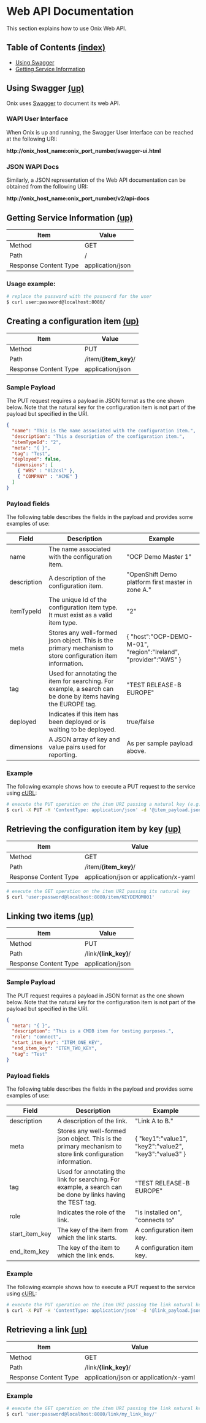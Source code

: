 # Web API Documentation 

This section explains how to use Onix Web API. 


<a name="toc"></a>
## Table of Contents [(index)](./../readme.md)

- [Using Swagger](#using-swagger)
- [Getting Service Information](#getting-service-information)


<a name="using-swagger"></a>
## Using Swagger [(up)](#toc)

Onix uses [Swagger](https://swagger.io/) to document its web API. 

### WAPI User Interface

When Onix is up and running, the Swagger User Interface can be reached at the following URI:

**http://onix_host_name:onix_port_number/swagger-ui.html**
 
### JSON WAPI Docs

Similarly, a JSON representation of the Web API documentation can be obtained from the following URI: 
 
**http://onix_host_name:onix_port_number/v2/api-docs**


<a name="getting-service-information"></a>
## Getting Service Information [(up)](#toc)

| Item  | Value  | 
|---|---|
| Method | GET | 
| Path | / |
| Response Content Type | application/json |
 

### Usage example:

```bash
# replace the password with the password for the user
$ curl user:password@localhost:8080/
```

## Creating a configuration item [(up)](#toc)

| Item  | Value  | 
|---|---|
| Method | PUT | 
| Path | /item/**{item_key}**/|
| Response Content Type | application/json |
 

### Sample Payload

The PUT request requires a payload in JSON format as the one shown below.
Note that the natural key for the configuration item is not part of the payload but specified in the URI.

```json
{
  "name": "This is the name associated with the configuration item.",
  "description": "This a description of the configuration item.",
  "itemTypeId": "2",  
  "meta": "{ }",
  "tag": "Test",
  "deployed": false,
  "dimensions": [
    { "WBS" : "012csl" },
    { "COMPANY" : "ACME" }
  ]
}
```

### Payload fields

The following table describes the fields in the payload and provides some examples of use:

| Field  | Description  | Example |
|---|---|---|
| name | The name associated with the configuration item. | "OCP Demo Master 1" |
| description | A description of the configuration item. | "OpenShift Demo platform first master in zone A."
| itemTypeId | The unique Id of the configuration item type. It must exist as a valid item type. | "2" |
| meta | Stores any well-formed json object. This is the primary mechanism to store configuration item information. | { "host":"OCP-DEMO-M-01", "region":"Ireland", "provider":"AWS" } |
| tag | Used for annotating the item for searching. For example, a search can be done by items having the EUROPE tag.| "TEST RELEASE-B EUROPE" |
| deployed | Indicates if this item has been deployed or is waiting to be deployed. | true/false |
| dimensions | A JSON array of key and value pairs used for reporting. | As per sample payload above. |

### Example

The following example shows how to execute a PUT request to the service using [cURL](https://curl.haxx.se/):

```bash
# execute the PUT operation on the item URI passing a natural key (e.g. KEYDEMOM001) and a payload via json file with contents as per sample above.
$ curl -X PUT -H 'ContentType: application/json' -d '@item_payload.json' 'user:password@localhost:8080/item/KEYDEMOM001' 
```

## Retrieving the configuration item by key [(up)](#toc)

| Item  | Value  | 
|---|---|
| Method | GET | 
| Path | /item/**{item_key}**/|
| Response Content Type | application/json or application/x-yaml |

```bash
# execute the GET operation on the item URI passing its natural key
$ curl 'user:password@localhost:8080/item/KEYDEMOM001' 
```

## Linking two items [(up)](#toc)

| Item  | Value  | 
|---|---|
| Method | PUT | 
| Path | /link/**{link_key}**/|
| Response Content Type | application/json |

### Sample Payload

The PUT request requires a payload in JSON format as the one shown below.
Note that the natural key for the configuration item is not part of the payload but specified in the URI.

```json
{
  "meta": "{ }",
  "description": "This is a CMDB item for testing purposes.",
  "role": "connect",
  "start_item_key": "ITEM_ONE_KEY",
  "end_item_key": "ITEM_TWO_KEY",
  "tag": "Test"
}
```

### Payload fields

The following table describes the fields in the payload and provides some examples of use:

| Field  | Description  | Example |
|---|---|---|
| description | A description of the link. | "Link A to B."
| meta | Stores any well-formed json object. This is the primary mechanism to store link configuration information. | { "key1":"value1", "key2":"value2", "key3":"value3" } |
| tag | Used for annotating the link for searching. For example, a search can be done by links having the TEST tag.| "TEST RELEASE-B EUROPE" |
| role | Indicates the role of the link. | "is installed on", "connects to" |
| start_item_key | The key of the item from which the link starts. | A configuration item key. |
| end_item_key | The key of the item to which the link ends. | A configuration item key. |

### Example

The following example shows how to execute a PUT request to the service using [cURL](https://curl.haxx.se/):

```bash
# execute the PUT operation on the item URI passing the link natural key and the payload.json file
$ curl -X PUT -H 'ContentType: application/json' -d '@link_payload.json' 'user:password@localhost:8080/link/my_link_key/' 
```

## Retrieving a link [(up)](#toc)

| Item  | Value  | 
|---|---|
| Method | GET | 
| Path | /link/**{link_key}**/|
| Response Content Type | application/json or application/x-yaml |

### Example

```bash
# execute the GET operation on the item URI passing the link natural key 
$ curl 'user:password@localhost:8080/link/my_link_key/' 
```

